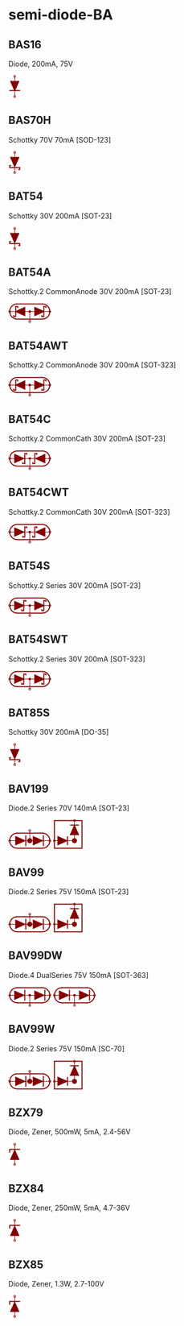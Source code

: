# semi-diode-BA

## BAS16
Diode, 200mA, 75V

![BAS16__1__1](/images/_semi__DIODE__1__1.png?raw=true) 

## BAS70H
Schottky 70V 70mA [SOD-123]

![BAS70H__1__1](/images/semi-diode-MCC__SS1150-L__1__1.png?raw=true) 

## BAT54
Schottky 30V 200mA [SOT-23]

![BAT54__1__1](/images/semi-diode-MCC__SS1150-L__1__1.png?raw=true) 

## BAT54A
Schottky.2 CommonAnode 30V 200mA [SOT-23]

![BAT54A__1__1](/images/_semi__SCHOTTKY-CA__1__1.png?raw=true) 

## BAT54AWT
Schottky.2 CommonAnode 30V 200mA [SOT-323]

![BAT54AWT__1__1](/images/_semi__SCHOTTKY-CA__1__1.png?raw=true) 

## BAT54C
Schottky.2 CommonCath 30V 200mA [SOT-23]

![BAT54C__1__1](/images/_semi__SCHOTTKY-CK__1__1.png?raw=true) 

## BAT54CWT
Schottky.2 CommonCath 30V 200mA [SOT-323]

![BAT54CWT__1__1](/images/_semi__SCHOTTKY-CK__1__1.png?raw=true) 

## BAT54S
Schottky.2 Series 30V 200mA [SOT-23]

![BAT54S__1__1](/images/_semi__SCHOTTKY-SERIES__1__1.png?raw=true) 

## BAT54SWT
Schottky.2 Series 30V 200mA [SOT-323]

![BAT54SWT__1__1](/images/_semi__SCHOTTKY-SERIES__1__1.png?raw=true) 

## BAT85S
Schottky 30V 200mA [DO-35]

![BAT85S__1__1](/images/semi-diode-MCC__SS1150-L__1__1.png?raw=true) 

## BAV199
Diode.2 Series 70V 140mA [SOT-23]

![BAV199__1__1](/images/_semi__DIODE-SERIES__1__1.png?raw=true) 
![BAV199__1__2](/images/_semi__DIODE-SERIES__1__2.png?raw=true) 

## BAV99
Diode.2 Series 75V 150mA [SOT-23]

![BAV99__1__1](/images/_semi__DIODE-SERIES__1__1.png?raw=true) 
![BAV99__1__2](/images/_semi__DIODE-SERIES__1__2.png?raw=true) 

## BAV99DW
Diode.4 DualSeries 75V 150mA [SOT-363]

![BAV99DW__1__1](/images/semi-diode-BA__BAV99DW__1__1.png?raw=true) 
![BAV99DW__2__1](/images/semi-diode-BA__BAV99DW__1__1.png?raw=true) 

## BAV99W
Diode.2 Series 75V 150mA [SC-70]

![BAV99W__1__1](/images/_semi__DIODE-SERIES__1__1.png?raw=true) 
![BAV99W__1__2](/images/_semi__DIODE-SERIES__1__2.png?raw=true) 

## BZX79
Diode, Zener, 500mW, 5mA, 2.4-56V

![BZX79__1__1](/images/_semi__ZENER__1__1.png?raw=true) 

## BZX84
Diode, Zener, 250mW, 5mA, 4.7-36V

![BZX84__1__1](/images/_semi__ZENER__1__1.png?raw=true) 

## BZX85
Diode, Zener, 1.3W, 2.7-100V

![BZX85__1__1](/images/_semi__ZENER__1__1.png?raw=true) 

